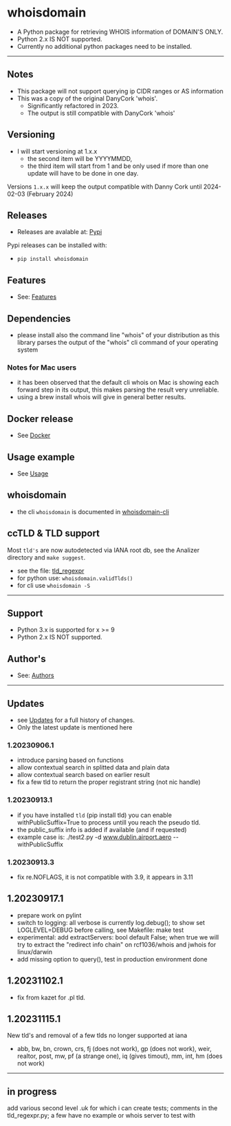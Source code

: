 # whoisdomain

  * A Python package for retrieving WHOIS information of DOMAIN'S ONLY.
  * Python 2.x IS NOT supported.
  * Currently no additional python packages need to be installed.

---

## Notes

  * This package will not support querying ip CIDR ranges or AS information
  * This was a copy of the original DanyCork 'whois'.
      * Significantly refactored in 2023.
      * The output is still compatible with DanyCork 'whois'

## Versioning

  * I will start versioning at 1.x.x
     * the second item will be YYYYMMDD,
     * the third item will start from 1 and be only used if more than one update will have to be done in one day.

Versions `1.x.x` will keep the output compatible with Danny Cork until 2024-02-03 (February 2024)

## Releases

  * Releases are avalable at: [Pypi](https://pypi.org/project/whoisdomain/)

Pypi releases can be installed with:

  * `pip install whoisdomain`

## Features
  * See: [Features](docs/Features.md)

## Dependencies
  * please install also the command line "whois" of your distribution as this library parses the output of the "whois" cli command of your operating system

### Notes for Mac users
  * it has been observed that the default cli whois on Mac is showing each forward step in its output, this makes parsing the result very unreliable.
  * using a brew install whois will give in general better results.

## Docker release
  * See [Docker](docs/Docker.md)

## Usage example
  * See [Usage](docs/Usage.md)

## whoisdomain
  * the cli `whoisdomain` is  documented in [whoisdomain-cli](docs/whoisdomain-cli.md)

## ccTLD & TLD support

Most `tld's` are now autodetected via IANA root db, see the Analizer directory
and `make suggest`.

  * see the file: [tld_regexpr](./whoisdomain/tldDb/tld_regexpr.py)
  * for python use:  `whoisdomain.validTlds()`
  * for cli use `whoisdomain -S`

---

## Support
 * Python 3.x is supported for x >= 9
 * Python 2.x IS NOT supported.

## Author's
  * See: [Authors](docs/Authors.md)

---

## Updates
  * see [Updates](docs/Updates.md) for a full history of changes.
  * Only the latest update is mentioned here

### 1.20230906.1
  * introduce parsing based on functions
  * allow contextual search in splitted data and plain data
  * allow contextual search based on earlier result
  * fix a few tld to return the proper registrant string (not nic handle)

### 1.20230913.1
  * if you have installed `tld` (pip install tld) you can enable withPublicSuffix=True to process untill you reach the pseudo tld.
  * the public_suffix info is added if available (and if requested)
  * example case is: ./test2.py -d www.dublin.airport.aero --withPublicSuffix

### 1.20230913.3
  * fix re.NOFLAGS, it is not compatible with 3.9, it appears in 3.11

## 1.20230917.1
  * prepare work on pylint
  * switch to logging: all verbose is currently log.debug(); to show set LOGLEVEL=DEBUG before calling, see Makefile: make test
  * experimental: add extractServers: bool default False; when true we will try to extract the "redirect info chain" on rcf1036/whois and jwhois for linux/darwin
  * add missing option to query(), test in production environment done

## 1.20231102.1
  * fix from kazet for .pl tld.

## 1.20231115.1
 New tld's and removal of a few tlds no longer supported at iana

 * abb, bw, bn, crown, crs, fj (does not work), gp (does not work), weir, realtor, post, mw, pf (a strange one), iq (gives timout), mm, int, hm (does not work)

---

## in progress

add various second level .uk for which i can create tests; comments in the tld_regexpr.py; a few have no example or whois server to test with
